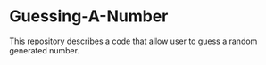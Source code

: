 # Guessing-A-Number
This repository describes a code that allow user to guess a random generated number.
